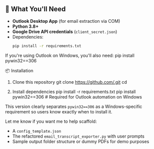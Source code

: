 ## 📂 What You'll Need

- **Outlook Desktop App** (for email extraction via COM)
- **Python 3.8+**
- **Google Drive API credentials** (`client_secret.json`)
- Dependencies:
  ```bash
  pip install -r requirements.txt

If you're using Outlook on Windows, you'll also need:
pip install pywin32==306

📦 Installation
1. Clone this repository
git clone [https://github.com/<your-repo-link>.git](https://github.com/Picklesasdf/outlook-transcript-exporter.git)
cd <repo-folder>

2. Install dependencies
pip install -r requirements.txt
pip install pywin32==306  # Required for Outlook automation on Windows

This version clearly separates `pywin32==306` as a Windows-specific requirement so users know exactly when to install it.

Let me know if you want me to help scaffold:
- A `config_template.json`
- The refactored `email_transcript_exporter.py` with user prompts
- Sample output folder structure or dummy PDFs for demo purposes
